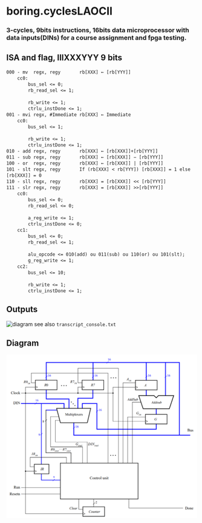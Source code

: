 # boring.cyclesLAOCII
### 3-cycles, 9bits instructions, 16bits data microprocessor with data inputs(DINs) for a course assignment and fpga testing.
## ISA and flag, IIIXXXYYY 9 bits
	000 - mv  regx, regy       rb[XXX] ← [rb[YYY]]  
		cc0:
			bus_sel <= 0;
			rb_read_sel <= 1;

			rb_write <= 1;
			ctrlu_instDone <= 1; 
	001 - mvi regx, #Immediate rb[XXX] ← Immediate 
		cc0:    
			bus_sel <= 1;
			
			rb_write <= 1;
			ctrlu_instDone <= 1;
	010 - add regx, regy       rb[XXX] ← [rb[XXX]]+[rb[YYY]]                     
	011 - sub regx, regy       rb[XXX] ← [rb[XXX]] − [rb[YYY]]
	100 - or  regx, regy       rb[XXX] ← [rb[XXX]] | [rb[YYY]]
	101 - slt regx, regy       If (rb[XXX] < rb[YYY]) [rb[XXX]] = 1 else [rb[XXX]] = 0
	110 - sll regx, regy       rb[XXX] = [rb[XXX]] << [rb[YYY]]
	111 - slr regx, regy       rb[XXX] = [rb[XXX]] >>[rb[YYY]] 
		cc0:
			bus_sel <= 0;
			rb_read_sel <= 0;
			
			a_reg_write <= 1;
			ctrlu_instDone <= 0; 
		cc1:
			bus_sel <= 0;
			rb_read_sel <= 1;

			alu_opcode <= 010(add) ou 011(sub) ou 110(or) ou 101(slt);
			g_reg_write <= 1;
		cc2:
			bus_sel <= 10;

			rb_write <= 1;
			ctrlu_instDone <= 1; 
## Outputs
![diagram](https://github.com/MnoZombie956/boring.cyclesLAOCII/blob/main/sim_waves.bmp?raw=true)
see also ```transcript_console.txt```
## Diagram
![diagram](https://github.com/MnoZombie956/boring.cyclesLAOCII/blob/main/diagram.png?raw=true)
